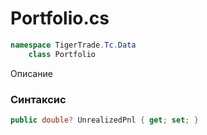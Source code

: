 
# Portfolio.cs
```csharp
namespace TigerTrade.Tc.Data  
    class Portfolio
```

Описание

### Синтаксис
```csharp
public double? UnrealizedPnl { get; set; }
```
